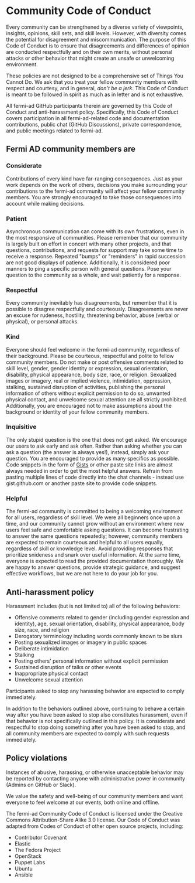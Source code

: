 <!-- Lovingly borrowed from the Ansible project -->
# Community Code of Conduct

Every community can be strengthened by a diverse variety of viewpoints, insights, opinions, skill sets, and skill levels. However, with diversity comes the potential for disagreement and miscommunication. The purpose of this Code of Conduct is to ensure that disagreements and differences of opinion are conducted respectfully and on their own merits, without personal attacks or other behavior that might create an unsafe or unwelcoming environment.

These policies are not designed to be a comprehensive set of Things You Cannot Do. We ask that you treat your fellow community members with respect and courtesy, and in general, _don't be a jerk_. This Code of Conduct is meant to be followed in spirit as much as in letter and is not exhaustive.

All fermi-ad GitHub participants therein are governed by this Code of Conduct and anti-harassment policy. Specifically, this Code of Conduct covers participation in all fermi-ad-related code and documentation contributions, public chat (GitHub Discussions), private correspondence, and public meetings related to fermi-ad.

## Fermi AD community members are

### Considerate

Contributions of every kind have far-ranging consequences. Just as your work depends on the work of others, decisions you make surrounding your contributions to the fermi-ad community will affect your fellow community members. You are strongly encouraged to take those consequences into account while making decisions.

### Patient

Asynchronous communication can come with its own frustrations, even in the most responsive of communities. Please remember that our community is largely built on effort in concert with many other projects, and that questions, contributions, and requests for support may take some time to receive a response. Repeated "bumps" or "reminders" in rapid succession are not good displays of patience. Additionally, it is considered poor manners to ping a specific person with general questions. Pose your question to the community as a whole, and wait patiently for a response.

### Respectful

Every community inevitably has disagreements, but remember that it is possible to disagree respectfully and courteously. Disagreements are never an excuse for rudeness, hostility, threatening behavior, abuse (verbal or physical), or personal attacks.

### Kind

Everyone should feel welcome in the fermi-ad community, regardless of their background. Please be courteous, respectful and polite to fellow community members. Do not make or post offensive comments related to skill level, gender, gender identity or expression, sexual orientation, disability, physical appearance, body size, race, or religion. Sexualized images or imagery, real or implied violence, intimidation, oppression, stalking, sustained disruption of activities, publishing the personal information of others without explicit permission to do so, unwanted physical contact, and unwelcome sexual attention are all strictly prohibited. Additionally, you are encouraged not to make assumptions about the background or identity of your fellow community members.

### Inquisitive

The only stupid question is the one that does not get asked. We encourage our users to ask early and ask often. Rather than asking whether you can ask a question (the answer is always yes!), instead, simply ask your question. You are encouraged to provide as many specifics as possible. Code snippets in the form of [Gists](https://docs.github.com/en/get-started/writing-on-github/editing-and-sharing-content-with-gists/creating-gists) or other paste site links are almost always needed in order to get the most helpful answers. Refrain from pasting multiple lines of code directly into the chat channels - instead use gist.github.com or another paste site to provide code snippets.

### Helpful

The fermi-ad community is committed to being a welcoming environment for all users, regardless of skill level. We were all beginners once upon a time, and our community cannot grow without an environment where new users feel safe and comfortable asking questions. It can become frustrating to answer the same questions repeatedly; however, community members are expected to remain courteous and helpful to all users equally, regardless of skill or knowledge level. Avoid providing responses that prioritize snideness and snark over useful information. At the same time, everyone is expected to read the provided documentation thoroughly. We are happy to answer questions, provide strategic guidance, and suggest effective workflows, but we are not here to do your job for you.

## Anti-harassment policy

Harassment includes (but is not limited to) all of the following behaviors:

- Offensive comments related to gender (including gender expression and identity), age, sexual orientation, disability, physical appearance, body size, race, and religion
- Derogatory terminology including words commonly known to be slurs
- Posting sexualized images or imagery in public spaces
- Deliberate intimidation
- Stalking
- Posting others' personal information without explicit permission
- Sustained disruption of talks or other events
- Inappropriate physical contact
- Unwelcome sexual attention

Participants asked to stop any harassing behavior are expected to comply immediately.

In addition to the behaviors outlined above, continuing to behave a certain way after you have been asked to stop also constitutes harassment, even if that behavior is not specifically outlined in this policy. It is considerate and respectful to stop doing something after you have been asked to stop, and all community members are expected to comply with such requests immediately.

## Policy violations

Instances of abusive, harassing, or otherwise unacceptable behavior may be reported by contacting anyone with administrative power in community (Admins on GitHub or Slack).

We value the safety and well-being of our community members and want everyone to feel welcome at our events, both online and offline.

The fermi-ad Community Code of Conduct is licensed under the Creative Commons Attribution-Share Alike 3.0 license. Our Code of Conduct was adapted from Codes of Conduct of other open source projects, including:

* Contributor Covenant
* Elastic
* The Fedora Project
* OpenStack
* Puppet Labs
* Ubuntu
* Ansible
